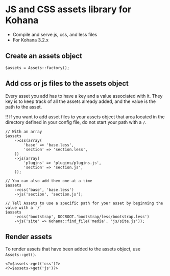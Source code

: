 # JS and CSS assets library for Kohana

- Compile and serve js, css, and less files
- For Kohana 3.2.x

## Create an assets object

```
$assets = Assets::factory();
```

## Add css or js files to the assets object

Every asset you add has to have a key and a value associated with it. They key is to keep track of all the assets already added, and the value is the path to the asset.

!! If you want to add asset files to your assets object that area located in the directory defined in your config file, do not start your path with a `/`.

```
// With an array
$assets
	->css(array(
		'base' => 'base.less',
		'section' => 'section.less',
	))
	->js(array(
		'plugins' => 'plugins/plugins.js',
		'section' => 'section.js',
	));

// You can also add them one at a time
$assets
	->css('base', 'base.less')
	->js('section', 'section.js');

// Tell Assets to use a specific path for your asset by beginning the value with a `/`
$assets
	->css('bootstrap', DOCROOT.'bootstrap/less/bootstrap.less')
	->js('site' => Kohana::find_file('media', 'js/site.js'));
```

## Render assets

To render assets that have been added to the assets object, use `Assets::get()`.

```
<?=$assets->get('css')?>
<?=$assets->get('js')?>
```